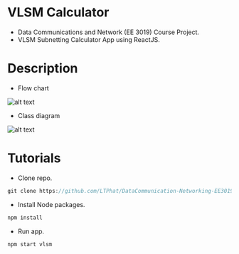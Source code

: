 # VLSM Calculator

- Data Communications and Network (EE 3019) Course Project.
- VLSM Subnetting Calculator App using ReactJS.
# Description
- Flow chart
  
![alt text](https://github.com/LTPhat/DataCommunication-Networking-Project-EE3019/blob/main/images/flow.png)

- Class diagram

![alt text](https://github.com/LTPhat/DataCommunication-Networking-Project-EE3019/blob/main/images/diagram.png)

# Tutorials
- Clone repo.
  
```js
git clone https://github.com/LTPhat/DataCommunication-Networking-EE3019.git
```

- Install Node packages.

```js
npm install 
```

- Run app.

```js
npm start vlsm 
```
